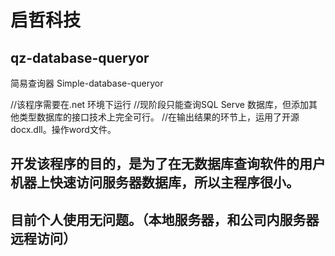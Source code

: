 # 启哲科技
## qz-database-queryor
简易查询器
Simple-database-queryor

//该程序需要在.net 环境下运行
//现阶段只能查询SQL Serve 数据库，但添加其他类型数据库的接口技术上完全可行。
//在输出结果的环节上，运用了开源 docx.dll。操作word文件。

## 开发该程序的目的，是为了在无数据库查询软件的用户机器上快速访问服务器数据库，所以主程序很小。
## 目前个人使用无问题。（本地服务器，和公司内服务器远程访问）
